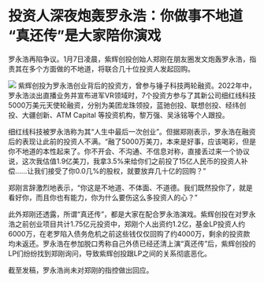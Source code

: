 # 投资人深夜炮轰罗永浩：你做事不地道 “真还传”是大家陪你演戏

罗永浩再陷争议。1月7日凌晨，紫辉创投创始人郑刚在朋友圈发文炮轰罗永浩，指责其在多个方面做的不地道，将联合几十位投资人发起回购。

![](https://inews.gtimg.com/news_bt/Ou_6IiQ9HGXJ88IlKJ3rxwDwt2Wdhb_dbSm1jcDgFNAwEAA/1000)
紫辉创投为罗永浩创业背后的投资方，曾参与锤子科技两轮融资。2022年中，罗永浩淡出直播业务并宣布进军VR领域时，7个投资方参与了其新公司细红线科技5000万美元天使轮融资，分别为美团龙珠领投，蓝驰创投、联想创投、经纬创投、大疆创新、ATM
Capital 等投资机构，黎万强、吴泳铭等个人跟投。

细红线科技被罗永浩称为其“人生中最后一次创业”。但据郑刚表示，罗永浩在融资后的表现让此前的投资人不满。“融了5000万美刀，本来是好事，应该喝彩，但是你不地道的本性起来了。你不开会、不沟通、不信息对称，直接丢过来一个协议说，这次我估值1.9亿美刀，我拿3.5%来给你们之前投了15亿人民币的投资人补偿……让我们接受了你0.0几%的股权，就要放弃几十亿的回购？”

郑刚言辞激烈地表示，“你这是不地道、不体面、不道德。我们既然投你了，就是看好你，而且你也有能力，你为什么要伤这么多投资人的心？”

此外郑刚还透露，所谓“真还传”，都是大家在配合罗永浩演戏。紫辉创投在对罗永浩之前创业项目共计1.75亿元投资中，郑刚个人出资约1.2亿，基金LP投资人约6000万，在老罗陷入债务危机之前这些钱仅仅回购了约4000万，剩余的投资款均未返还。罗永浩在参加脱口秀称自己外债已经还清上演“真还传”后，紫辉创投的LP们纷纷找到郑刚询问，导致紫辉创投跟LP之间的关系彻底恶化。

截至发稿，罗永浩尚未对郑刚的指控做出回应。

